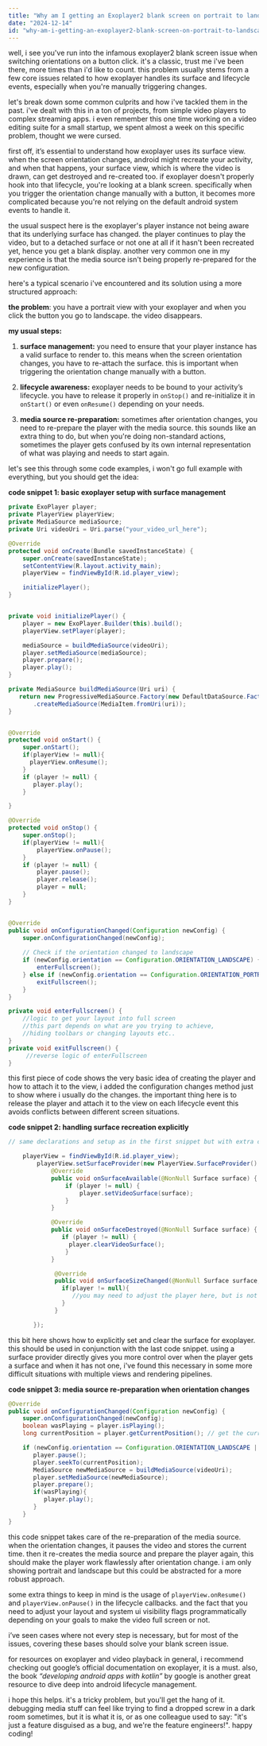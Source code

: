 ```yaml
---
title: "Why am I getting an Exoplayer2 blank screen on portrait to landscape mode on a button click in android?"
date: "2024-12-14"
id: "why-am-i-getting-an-exoplayer2-blank-screen-on-portrait-to-landscape-mode-on-a-button-click-in-android"
---
```


well, i see you've run into the infamous exoplayer2 blank screen issue when switching orientations on a button click. it's a classic, trust me i've been there, more times than i'd like to count. this problem usually stems from a few core issues related to how exoplayer handles its surface and lifecycle events, especially when you're manually triggering changes.

let's break down some common culprits and how i've tackled them in the past. i've dealt with this in a ton of projects, from simple video players to complex streaming apps. i even remember this one time working on a video editing suite for a small startup, we spent almost a week on this specific problem, thought we were cursed.

first off, it’s essential to understand how exoplayer uses its surface view. when the screen orientation changes, android might recreate your activity, and when that happens, your surface view, which is where the video is drawn, can get destroyed and re-created too. if exoplayer doesn't properly hook into that lifecycle, you're looking at a blank screen. specifically when you trigger the orientation change manually with a button, it becomes more complicated because you're not relying on the default android system events to handle it.

the usual suspect here is the exoplayer's player instance not being aware that its underlying surface has changed. the player continues to play the video, but to a detached surface or not one at all if it hasn't been recreated yet, hence you get a blank display. another very common one in my experience is that the media source isn't being properly re-prepared for the new configuration.

here's a typical scenario i've encountered and its solution using a more structured approach:

**the problem**: you have a portrait view with your exoplayer and when you click the button you go to landscape. the video disappears.

**my usual steps:**

1.  **surface management:** you need to ensure that your player instance has a valid surface to render to. this means when the screen orientation changes, you have to re-attach the surface. this is important when triggering the orientation change manually with a button.

2.  **lifecycle awareness:** exoplayer needs to be bound to your activity’s lifecycle. you have to release it properly in `onStop()` and re-initialize it in `onStart()` or even `onResume()` depending on your needs.

3.  **media source re-preparation:** sometimes after orientation changes, you need to re-prepare the player with the media source. this sounds like an extra thing to do, but when you're doing non-standard actions, sometimes the player gets confused by its own internal representation of what was playing and needs to start again.

let's see this through some code examples, i won't go full example with everything, but you should get the idea:

**code snippet 1: basic exoplayer setup with surface management**

```java
private ExoPlayer player;
private PlayerView playerView;
private MediaSource mediaSource;
private Uri videoUri = Uri.parse("your_video_url_here");

@Override
protected void onCreate(Bundle savedInstanceState) {
    super.onCreate(savedInstanceState);
    setContentView(R.layout.activity_main);
    playerView = findViewById(R.id.player_view);

    initializePlayer();
}


private void initializePlayer() {
    player = new ExoPlayer.Builder(this).build();
    playerView.setPlayer(player);

    mediaSource = buildMediaSource(videoUri);
    player.setMediaSource(mediaSource);
    player.prepare();
    player.play();
}

private MediaSource buildMediaSource(Uri uri) {
   return new ProgressiveMediaSource.Factory(new DefaultDataSource.Factory(this))
       .createMediaSource(MediaItem.fromUri(uri));
}


@Override
protected void onStart() {
    super.onStart();
    if(playerView != null){
      playerView.onResume();
    }
    if (player != null) {
       player.play();
    }

}

@Override
protected void onStop() {
    super.onStop();
    if(playerView != null){
        playerView.onPause();
    }
    if (player != null) {
        player.pause();
        player.release();
        player = null;
    }
}


@Override
public void onConfigurationChanged(Configuration newConfig) {
    super.onConfigurationChanged(newConfig);
    
    // Check if the orientation changed to landscape
    if (newConfig.orientation == Configuration.ORIENTATION_LANDSCAPE) {
        enterFullscreen();
    } else if (newConfig.orientation == Configuration.ORIENTATION_PORTRAIT) {
        exitFullscreen();
    }
}

private void enterFullscreen() {
    //logic to get your layout into full screen
    //this part depends on what are you trying to achieve,
    //hiding toolbars or changing layouts etc..
}
private void exitFullscreen() {
     //reverse logic of enterFullscreen
}
```

this first piece of code shows the very basic idea of creating the player and how to attach it to the view, i added the configuration changes method just to show where i usually do the changes. the important thing here is to release the player and attach it to the view on each lifecycle event this avoids conflicts between different screen situations.

**code snippet 2: handling surface recreation explicitly**

```java
// same declarations and setup as in the first snippet but with extra changes to playerView

    playerView = findViewById(R.id.player_view);
        playerView.setSurfaceProvider(new PlayerView.SurfaceProvider() {
            @Override
            public void onSurfaceAvailable(@NonNull Surface surface) {
                if (player != null) {
                    player.setVideoSurface(surface);
                }
            }

            @Override
            public void onSurfaceDestroyed(@NonNull Surface surface) {
               if (player != null) {
                 player.clearVideoSurface();
                }
            }

             @Override
             public void onSurfaceSizeChanged(@NonNull Surface surface, int width, int height){
               if(player != null){
                  //you may need to adjust the player here, but is not mandatory
               }
             }

       });
```

this bit here shows how to explicitly set and clear the surface for exoplayer. this should be used in conjunction with the last code snippet. using a surface provider directly gives you more control over when the player gets a surface and when it has not one, i've found this necessary in some more difficult situations with multiple views and rendering pipelines.

**code snippet 3: media source re-preparation when orientation changes**

```java
@Override
public void onConfigurationChanged(Configuration newConfig) {
    super.onConfigurationChanged(newConfig);
    boolean wasPlaying = player.isPlaying();
    long currentPosition = player.getCurrentPosition(); // get the current position

    if (newConfig.orientation == Configuration.ORIENTATION_LANDSCAPE || newConfig.orientation == Configuration.ORIENTATION_PORTRAIT) {
       player.pause();
       player.seekTo(currentPosition);
       MediaSource newMediaSource = buildMediaSource(videoUri);
       player.setMediaSource(newMediaSource);
       player.prepare();
       if(wasPlaying){
          player.play();
       }
    }
}
```

this code snippet takes care of the re-preparation of the media source. when the orientation changes, it pauses the video and stores the current time. then it re-creates the media source and prepare the player again, this should make the player work flawlessly after orientation change. i am only showing portrait and landscape but this could be abstracted for a more robust approach.

some extra things to keep in mind is the usage of `playerView.onResume()` and `playerView.onPause()` in the lifecycle callbacks. and the fact that you need to adjust your layout and system ui visibility flags programmatically depending on your goals to make the video full screen or not.

i’ve seen cases where not every step is necessary, but for most of the issues, covering these bases should solve your blank screen issue.

for resources on exoplayer and video playback in general, i recommend checking out google’s official documentation on exoplayer, it is a must. also, the book *“developing android apps with kotlin”* by google is another great resource to dive deep into android lifecycle management.

i hope this helps. it's a tricky problem, but you'll get the hang of it. debugging media stuff can feel like trying to find a dropped screw in a dark room sometimes, but it is what it is, or as one colleague used to say: "it's just a feature disguised as a bug, and we're the feature engineers!". happy coding!
